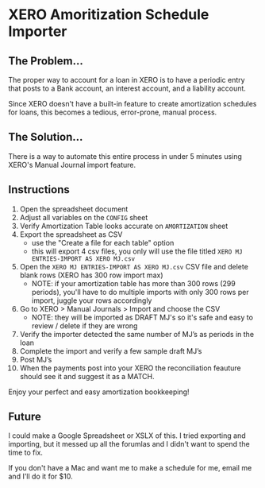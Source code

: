 # XERO Amoritization Schedule Importer

## The Problem...

The proper way to account for a loan in XERO is to have a periodic entry that posts to a Bank account, an interest account, and a liability account.

Since XERO doesn't have a built-in feature to create amortization schedules for loans, this becomes a tedious, error-prone, manual process.

## The Solution...

There is a way to automate this entire process in under 5 minutes using XERO's Manual Journal import feature.

## Instructions

1. Open the spreadsheet document
1. Adjust all variables on the `CONFIG` sheet
1. Verify Amortization Table looks accurate on `AMORTIZATION` sheet
1. Export the spreadsheet as CSV
    * use the "Create a file for each table" option
    * this will export 4 csv files, you only will use the file titled `XERO MJ ENTRIES-IMPORT AS XERO MJ.csv`
1. Open the `XERO MJ ENTRIES-IMPORT AS XERO MJ.csv` CSV file and delete blank rows (XERO has 300 row import max)
    * NOTE: if your amortization table has more than 300 rows (299 periods), you'll have to do multiple imports with only 300 rows per import, juggle your rows accordingly
1. Go to XERO > Manual Journals > Import and choose the CSV
    * NOTE: they will be imported as DRAFT MJ's so it's safe and easy to review / delete if they are wrong
1. Verify the importer detected the same number of MJ’s as periods in the loan
1. Complete the import and verify a few sample draft MJ’s
1. Post MJ’s
1. When the payments post into your XERO the reconciliation feauture should see it and suggest it as a MATCH.

Enjoy your perfect and easy amortization bookkeeping!

## Future

I could make a Google Spreadsheet or XSLX of this. I tried exporting and importing, but it messed up all the forumlas and I didn't want to spend the time to fix. 

If you don't have a Mac and want me to make a schedule for me, email me and I'll do it for $10.
